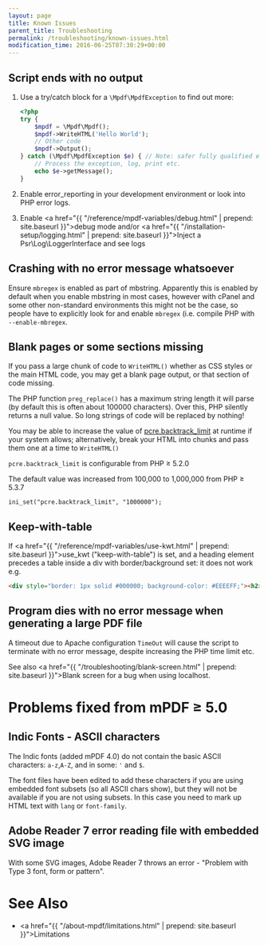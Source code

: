 ```yaml
---
layout: page
title: Known Issues
parent_title: Troubleshooting
permalink: /troubleshooting/known-issues.html
modification_time: 2016-06-25T07:30:29+00:00
---
```


## Script ends with no output

1.  Use a try/catch block for a `\Mpdf\MpdfException` to find out more:

    ```php
    <?php
    try {
        $mpdf = \Mpdf\Mpdf();
        $mpdf->WriteHTML('Hello World');
        // Other code
        $mpdf->Output();
    } catch (\Mpdf\MpdfException $e) { // Note: safer fully qualified exception name used for catch
        // Process the exception, log, print etc.
        echo $e->getMessage();
    }

    ```

2.  Enable error_reporting in your development environment or look into PHP error logs.
3.  Enable <a href="{{ "/reference/mpdf-variables/debug.html" | prepend: site.baseurl }}">debug mode</a> and/or
    <a href="{{ "/installation-setup/logging.html" | prepend: site.baseurl }}">Inject a Psr\Log\LoggerInterface</a>
    and see logs

## Crashing with no error message whatsoever

Ensure `mbregex` is enabled as part of mbstring. Apparently this is enabled by default when you enable mbstring in most
cases, however with cPanel and some other non-standard environments this might not be the case, so people have to
explicitly look for and enable `mbregex` (i.e. compile PHP with `--enable-mbregex`.

## Blank pages or some sections missing

If you pass a large chunk of code to `WriteHTML()` whether as CSS styles or the main HTML code, you may get a blank
page output, or that section of code missing.

The PHP function `preg_replace()` has a maximum string length it will parse (by default this is often about 100000
characters). Over this, PHP silently returns a null value. So long strings of code will be replaced by nothing!

You may be able to increase the value of
<a href="http://www.php.net/manual/en/pcre.configuration.php#ini.pcre.backtrack-limit">pcre.backtrack_limit</a>
at runtime if your system allows; alternatively, break your HTML into chunks and pass them one at a time to `WriteHTML()`

`pcre.backtrack_limit` is configurable from PHP &ge; 5.2.0

The default value was increased from 100,000 to 1,000,000 from PHP &ge; 5.3.7

```
ini_set("pcre.backtrack_limit", "1000000");
```

## Keep-with-table

If <a href="{{ "/reference/mpdf-variables/use-kwt.html" | prepend: site.baseurl }}">use_kwt</a> ("keep-with-table")
is set, and a heading element precedes a table inside a div with border/background set: it does not work e.g.

```html
<div style="border: 1px solid #000000; background-color: #EEEEFF;"><h2>Title</h2><table...

```

## Program dies with no error message when generating a large PDF file

A timeout due to Apache configuration `TimeOut` will cause the script to terminate with no error message, despite
increasing the PHP time limit etc.

See also <a href="{{ "/troubleshooting/blank-screen.html" | prepend: site.baseurl }}">Blank screen</a> for a bug when
using localhost.

# Problems fixed from mPDF &ge; 5.0

## Indic Fonts - ASCII characters

The Indic fonts (added mPDF 4.0) do not contain the basic ASCII characters: `a-z`,`A-Z`, and in some: `'` and `$`.

The font files have been edited to add these characters if you are using embedded font subsets (so all ASCII chars show),
but they will not be available if you are not using subsets. In this case you need to mark up HTML text with
`lang` or `font-family`.

## Adobe Reader 7 error reading file with embedded SVG image

With some SVG images, Adobe Reader 7 throws an error - "Problem with Type 3 font, form or pattern".

# See Also

- <a href="{{ "/about-mpdf/limitations.html" | prepend: site.baseurl }}">Limitations</a>
